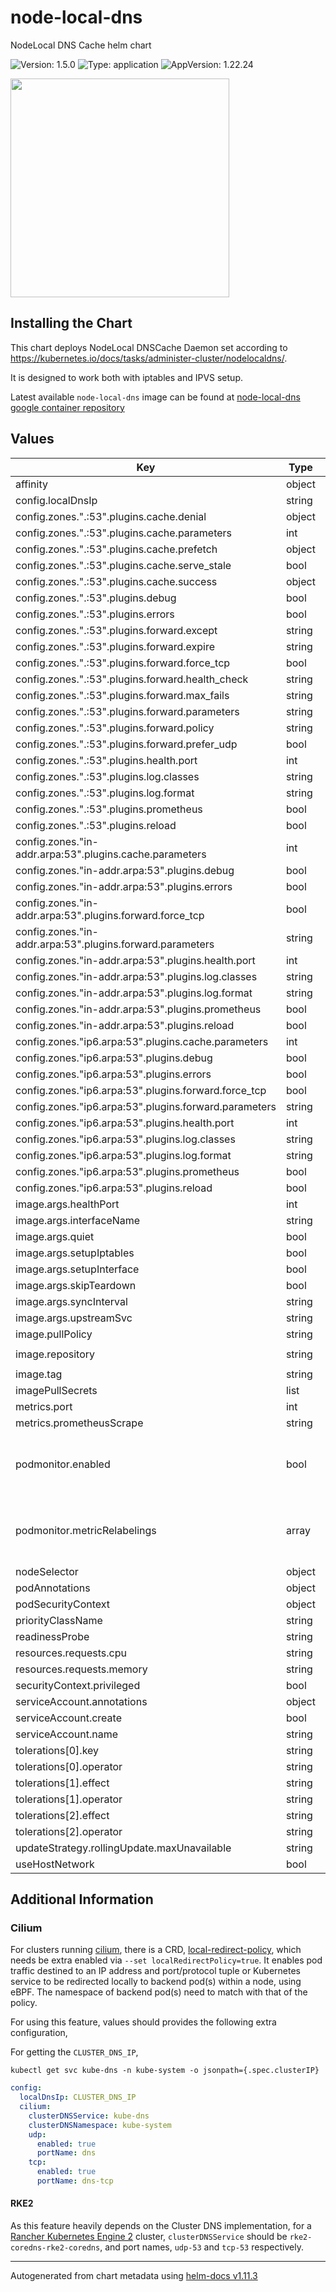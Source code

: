 # node-local-dns

NodeLocal DNS Cache helm chart

![Version: 1.5.0](https://img.shields.io/badge/Version-1.5.0-informational?style=flat-square) ![Type: application](https://img.shields.io/badge/Type-application-informational?style=flat-square) ![AppVersion: 1.22.24](https://img.shields.io/badge/AppVersion-1.22.24-informational?style=flat-square)

[<img src="https://lablabs.io/static/ll-logo.png" width=350px>](https://lablabs.io/)

## Installing the Chart

This chart deploys NodeLocal DNSCache Daemon set according to <https://kubernetes.io/docs/tasks/administer-cluster/nodelocaldns/>.

It is designed to work both with iptables and IPVS setup.

Latest available `node-local-dns` image can be found at [node-local-dns google container repository](https://console.cloud.google.com/gcr/images/google-containers/GLOBAL/k8s-dns-node-cache)

## Values

| Key | Type | Default | Description |
|-----|------|---------|-------------|
| affinity | object | `{}` |  |
| config.localDnsIp | string | `"169.254.20.11"` |  |
| config.zones.".:53".plugins.cache.denial | object | `{}` |  |
| config.zones.".:53".plugins.cache.parameters | int | `30` |  |
| config.zones.".:53".plugins.cache.prefetch | object | `{}` |  |
| config.zones.".:53".plugins.cache.serve_stale | bool | `false` |  |
| config.zones.".:53".plugins.cache.success | object | `{}` |  |
| config.zones.".:53".plugins.debug | bool | `false` |  |
| config.zones.".:53".plugins.errors | bool | `true` |  |
| config.zones.".:53".plugins.forward.except | string | `""` |  |
| config.zones.".:53".plugins.forward.expire | string | `""` |  |
| config.zones.".:53".plugins.forward.force_tcp | bool | `false` |  |
| config.zones.".:53".plugins.forward.health_check | string | `""` |  |
| config.zones.".:53".plugins.forward.max_fails | string | `""` |  |
| config.zones.".:53".plugins.forward.parameters | string | `"__PILLAR__UPSTREAM__SERVERS__"` |  |
| config.zones.".:53".plugins.forward.policy | string | `""` |  |
| config.zones.".:53".plugins.forward.prefer_udp | bool | `false` |  |
| config.zones.".:53".plugins.health.port | int | `8080` |  |
| config.zones.".:53".plugins.log.classes | string | `"all"` |  |
| config.zones.".:53".plugins.log.format | string | `"combined"` |  |
| config.zones.".:53".plugins.prometheus | bool | `true` |  |
| config.zones.".:53".plugins.reload | bool | `true` |  |
| config.zones."in-addr.arpa:53".plugins.cache.parameters | int | `30` |  |
| config.zones."in-addr.arpa:53".plugins.debug | bool | `false` |  |
| config.zones."in-addr.arpa:53".plugins.errors | bool | `true` |  |
| config.zones."in-addr.arpa:53".plugins.forward.force_tcp | bool | `false` |  |
| config.zones."in-addr.arpa:53".plugins.forward.parameters | string | `"__PILLAR__UPSTREAM__SERVERS__"` |  |
| config.zones."in-addr.arpa:53".plugins.health.port | int | `8080` |  |
| config.zones."in-addr.arpa:53".plugins.log.classes | string | `"all"` |  |
| config.zones."in-addr.arpa:53".plugins.log.format | string | `"combined"` |  |
| config.zones."in-addr.arpa:53".plugins.prometheus | bool | `true` |  |
| config.zones."in-addr.arpa:53".plugins.reload | bool | `true` |  |
| config.zones."ip6.arpa:53".plugins.cache.parameters | int | `30` |  |
| config.zones."ip6.arpa:53".plugins.debug | bool | `false` |  |
| config.zones."ip6.arpa:53".plugins.errors | bool | `true` |  |
| config.zones."ip6.arpa:53".plugins.forward.force_tcp | bool | `false` |  |
| config.zones."ip6.arpa:53".plugins.forward.parameters | string | `"__PILLAR__UPSTREAM__SERVERS__"` |  |
| config.zones."ip6.arpa:53".plugins.health.port | int | `8080` |  |
| config.zones."ip6.arpa:53".plugins.log.classes | string | `"all"` |  |
| config.zones."ip6.arpa:53".plugins.log.format | string | `"combined"` |  |
| config.zones."ip6.arpa:53".plugins.prometheus | bool | `true` |  |
| config.zones."ip6.arpa:53".plugins.reload | bool | `true` |  |
| image.args.healthPort | int | `8080` |  |
| image.args.interfaceName | string | `"nodelocaldns"` |  |
| image.args.quiet | bool | `false` |  |
| image.args.setupIptables | bool | `false` |  |
| image.args.setupInterface | bool | `true` |  |
| image.args.skipTeardown | bool | `true` |  |
| image.args.syncInterval | string | `"1ns"` |  |
| image.args.upstreamSvc | string | `"kube-dns"` |  |
| image.pullPolicy | string | `"IfNotPresent"` |  |
| image.repository | string | `"registry.k8s.io/dns/k8s-dns-node-cache"` |  |
| image.tag | string | `"1.22.24"` |  |
| imagePullSecrets | list | `[]` |  |
| metrics.port | int | `9253` |  |
| metrics.prometheusScrape | string | `"true"` |  |
| podmonitor.enabled | bool | `false` | Enable or disable the creation of a PodMonitor resource |
| podmonitor.metricRelabelings | array | `[]` | Define metric relabeling configurations for Prometheus |
| nodeSelector | object | `{}` |  |
| podAnnotations | object | `{}` |  |
| podSecurityContext | object | `{}` |  |
| priorityClassName | string | `"system-node-critical"` |  |
| readinessProbe | string | `nil` |  |
| resources.requests.cpu | string | `"30m"` |  |
| resources.requests.memory | string | `"50Mi"` |  |
| securityContext.privileged | bool | `true` |  |
| serviceAccount.annotations | object | `{}` |  |
| serviceAccount.create | bool | `true` |  |
| serviceAccount.name | string | `""` |  |
| tolerations[0].key | string | `"CriticalAddonsOnly"` |  |
| tolerations[0].operator | string | `"Exists"` |  |
| tolerations[1].effect | string | `"NoExecute"` |  |
| tolerations[1].operator | string | `"Exists"` |  |
| tolerations[2].effect | string | `"NoSchedule"` |  |
| tolerations[2].operator | string | `"Exists"` |  |
| updateStrategy.rollingUpdate.maxUnavailable | string | `"10%"` |  |
| useHostNetwork | bool | `true` |  |

## Additional Information

### Cilium

For clusters running [cilium](https://cilium.io/), there is a CRD,
[local-redirect-policy](https://docs.cilium.io/en/stable/network/kubernetes/local-redirect-policy/),
which needs be extra enabled via `--set localRedirectPolicy=true`.
It enables pod traffic destined to an IP address and port/protocol tuple or Kubernetes service to be redirected
locally to backend pod(s) within a node, using eBPF.
The namespace of backend pod(s) need to match with that of the policy.

For using this feature, values should provides the following extra configuration,

For getting the `CLUSTER_DNS_IP`,

```console
kubectl get svc kube-dns -n kube-system -o jsonpath={.spec.clusterIP}
```

```yaml
config:
  localDnsIp: CLUSTER_DNS_IP
  cilium:
    clusterDNSService: kube-dns
    clusterDNSNamespace: kube-system
    udp:
      enabled: true
      portName: dns
    tcp:
      enabled: true
      portName: dns-tcp
```

#### RKE2

As this feature heavily depends on the Cluster DNS implementation, for a [Rancher Kubernetes Engine 2](https://docs.rke2.io/) cluster,
`clusterDNSService` should be `rke2-coredns-rke2-coredns`, and port names,
`udp-53` and `tcp-53` respectively.

----------------------------------------------
Autogenerated from chart metadata using [helm-docs v1.11.3](https://github.com/norwoodj/helm-docs/releases/v1.11.3)
